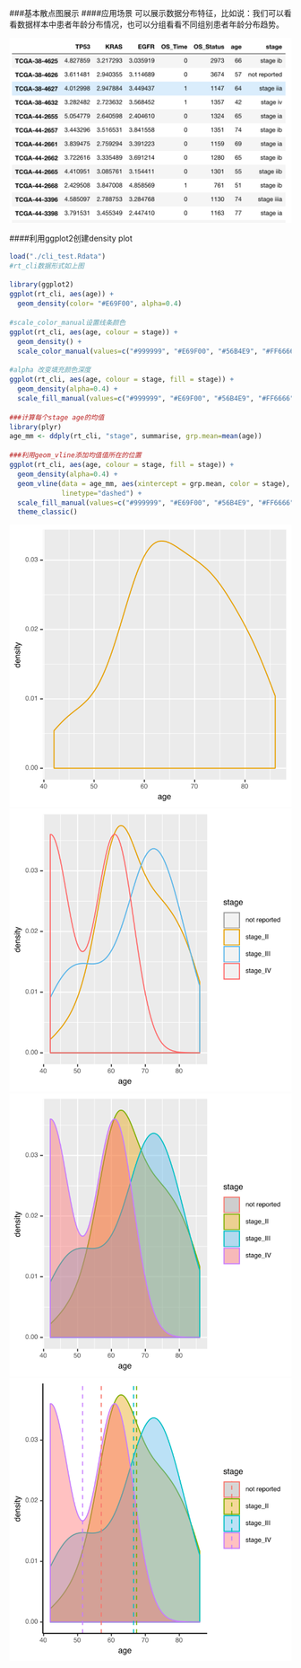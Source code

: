 ###基本散点图展示
####应用场景
可以展示数据分布特征，比如说：我们可以看看数据样本中患者年龄分布情况，也可以分组看看不同组别患者年龄分布趋势。

![scatter plot](/images/part3/data_format_cli.png)

####利用ggplot2创建density plot

```R
load("./cli_test.Rdata")
#rt_cli数据形式如上图

library(ggplot2)
ggplot(rt_cli, aes(age)) +
  geom_density(color= "#E69F00", alpha=0.4)

#scale_color_manual设置线条颜色
ggplot(rt_cli, aes(age, colour = stage)) +
  geom_density() + 
  scale_color_manual(values=c("#999999", "#E69F00", "#56B4E9", "#FF6666"))

#alpha 改变填充颜色深度
ggplot(rt_cli, aes(age, colour = stage, fill = stage)) +
  geom_density(alpha=0.4) + 
  scale_fill_manual(values=c("#999999", "#E69F00", "#56B4E9", "#FF6666"))

###计算每个stage age的均值
library(plyr)
age_mm <- ddply(rt_cli, "stage", summarise, grp.mean=mean(age))

###利用geom_vline添加均值值所在的位置
ggplot(rt_cli, aes(age, colour = stage, fill = stage)) +
  geom_density(alpha=0.4) +  
  geom_vline(data = age_mm, aes(xintercept = grp.mean, color = stage),
             linetype="dashed") + 
  scale_fill_manual(values=c("#999999", "#E69F00", "#56B4E9", "#FF6666")) +
  theme_classic() 
```

![scatter plot](/images/part5/density_plot1.svg)![scatter plot](/images/part5/density_plot2.svg)
![scatter plot](/images/part5/density_plot3.svg)![scatter plot](/images/part5/density_plot4.svg)
